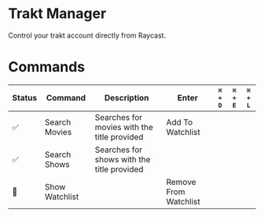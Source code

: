 # Trakt Manager

Control your trakt account directly from Raycast.

# Commands

| Status             | Command        | Description                                 | Enter                 | <kbd>⌘<kbd/> + <kbd>D</kbd> | <kbd>⌘<kbd/> + <kbd>E</kbd> | <kbd>⌘<kbd/> + <kbd>L</kbd> |
| ------------------ | -------------- | ------------------------------------------- | --------------------- | --------------------------- | --------------------------- | --------------------------- |
| :white_check_mark: | Search Movies  | Searches for movies with the title provided | Add To Watchlist      |                             |                             |                             |
| :white_check_mark: | Search Shows   | Searches for shows with the title provided  |                       |                             |                             |                             |
| :construction:     | Show Watchlist |                                             | Remove From Watchlist |                             |                             |                             |
